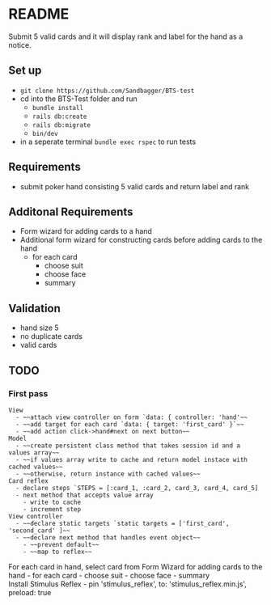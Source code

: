 # README
Submit 5 valid cards and it will display rank and label for the hand as a notice. 

## Set up 
* `git clone https://github.com/Sandbagger/BTS-test`
* cd into the BTS-Test folder and run 
  * `bundle install`
  * `rails db:create`
  * `rails db:migrate`
  * `bin/dev`
* in a seperate terminal `bundle exec rspec` to run tests 

<!-- ## Deplyed site
You can visit the website at https://bts.fly.dev/ -->

## Requirements 
* submit poker hand consisting 5 valid cards and return label and rank

## Additonal Requirements
*   Form wizard for adding cards to a hand 
*   Additional form wizard for constructing cards before adding cards to the hand 
    - for each card
      - choose suit 
      - choose face
      - summary  

## Validation
- hand size 5
- no duplicate cards
- valid cards

## TODO
  ### First pass
    View
      - ~~attach view controller on form `data: { controller: 'hand'~~
      - ~~add target for each card `data: { target: 'first_card' }`~~
      - ~~add action click->hand#next on next button~~
    Model
      - ~~create persistent class method that takes session id and a values array~~
      - ~~if values array write to cache and return model instace with cached values~~ 
      - ~~otherwise, return instance with cached values~~ 
    Card reflex
      - declare steps `STEPS = [:card_1, :card_2, card_3, card_4, card_5]
      - next method that accepts value array
        - write to cache 
        - increment step
    View controller
      - ~~declare static targets `static targets = ['first_card', 'second_card' ]~~
      - ~~declare next method that handles event object~~
        - ~~prevent default~~ 
        - ~~map to reflex~~ 

   For each card in hand, select card from Form Wizard for adding cards to the hand 
    - for each card
      - choose suit 
      - choose face
      - summary  
  Install Stimulus Reflex
    - pin 'stimulus_reflex', to: 'stimulus_reflex.min.js', preload: true